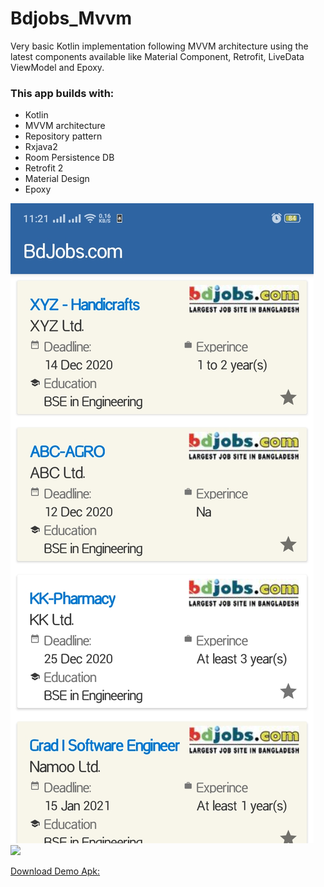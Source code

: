 # Bdjobs_Mvvm
Very basic Kotlin implementation following MVVM architecture using the latest components available like Material Component, Retrofit, LiveData ViewModel and Epoxy.
### This app builds with: 

- Kotlin
- MVVM architecture
- Repository pattern
- Rxjava2 
- Room Persistence DB
- Retrofit 2
- Material Design
- Epoxy

<img src="Screenshot_1.jpg?raw=true"/> 
<img src="screenshots/Screenshot_2.jpg?raw=true"/> 

<br>

<a href="https://raw.githubusercontent.com/hmshohrab/SimpleTask/master/app/release/SimpleTask.apk?token=ALNFVHXCVCYKWJHUJ7M732C67BCD4">Download Demo Apk:</a>
